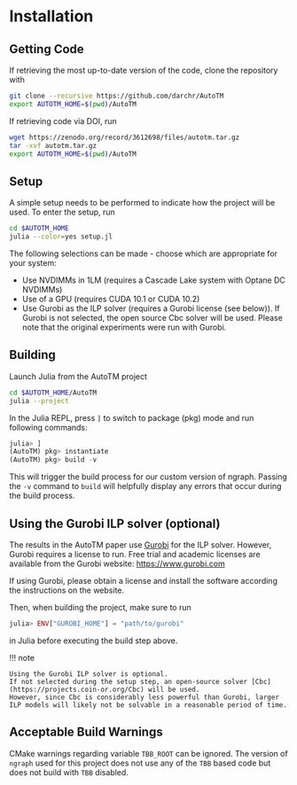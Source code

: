 # Installation

## Getting Code

If retrieving the most up-to-date version of the code, clone the repository with
```sh
git clone --recursive https://github.com/darchr/AutoTM
export AUTOTM_HOME=$(pwd)/AutoTM
```

If retrieving code via DOI, run
```sh
wget https://zenodo.org/record/3612698/files/autotm.tar.gz
tar -xvf autotm.tar.gz
export AUTOTM_HOME=$(pwd)/AutoTM
```

## Setup

A simple setup needs to be performed to indicate how the project will be used.
To enter the setup, run
```sh
cd $AUTOTM_HOME
julia --color=yes setup.jl
```
The following selections can be made - choose which are appropriate for your system:
* Use NVDIMMs in 1LM (requires a Cascade Lake system with Optane DC NVDIMMs)
* Use of a GPU (requires CUDA 10.1 or CUDA 10.2)
* Use Gurobi as the ILP solver (requires a Gurobi license (see below)).
    If Gurobi is not selected, the open source Cbc solver will be used.
    Please note that the original experiments were run with Gurobi.
    
## Building

Launch Julia from the AutoTM project
```sh
cd $AUTOTM_HOME/AutoTM
julia --project
```

In the Julia REPL, press `]` to switch to package (pkg) mode and run following commands:
```julia
julia> ]
(AutoTM) pkg> instantiate
(AutoTM) pkg> build -v
```
This will trigger the build process for our custom version of ngraph.
Passing the `-v` command to `build` will helpfully display any errors that occur during the build process.

## Using the Gurobi ILP solver (optional)

The results in the AutoTM paper use [Gurobi](https://www.gurobi.com) for the ILP solver.
However, Gurobi requires a license to run.
Free trial and academic licenses are available from the Gurobi website: https://www.gurobi.com

If using Gurobi, please obtain a license and install the software according the instructions on the website.

Then, when building the project, make sure to run
```julia
julia> ENV["GUROBI_HOME"] = "path/to/gurobi"
```
in Julia before executing the build step above.

!!! note

    Using the Gurobi ILP solver is optional.
    If not selected during the setup step, an open-source solver [Cbc](https://projects.coin-or.org/Cbc) will be used.
    However, since Cbc is considerably less powerful than Gurobi, larger ILP models will likely not be solvable in a reasonable period of time.

## Acceptable Build Warnings

CMake warnings regarding variable `TBB_ROOT` can be ignored.
The version of `ngraph` used for this project does not use any of the `TBB` based code but does not build with `TBB` disabled.

